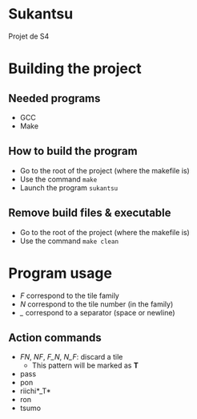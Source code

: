 # Sukantsu
Projet de S4

# Building the project
## Needed programs
- GCC
- Make

## How to build the program
- Go to the root of the project (where the makefile is)
- Use the command `make`
- Launch the program `sukantsu`

## Remove build files & executable
- Go to the root of the project (where the makefile is)
- Use the command `make clean`

# Program usage
- *F* correspond to the tile family
- *N* correspond to the tile number (in the family)
- *_* correspond to a separator (space or newline)


## Action commands
- *FN*, *NF*, *F_N*, *N_F*: discard a tile
  - This pattern will be marked as **T**
- pass
- pon
- riichi*_T*
- ron
- tsumo
